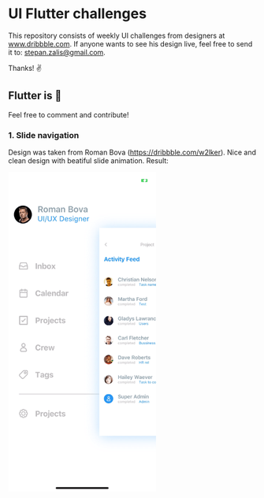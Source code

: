 # UI Flutter challenges

This repository consists of weekly UI challenges from designers at www.dribbble.com.
If anyone wants to see his design live, feel free to send it to: stepan.zalis@gmail.com. 

Thanks! :v:

## Flutter is :blue_heart:

Feel free to comment and contribute!


### 1. Slide navigation
  Design was taken from Roman Bova (https://dribbble.com/w2lker). Nice and clean design with beatiful slide animation.
  Result:
  
 <img src="/images/app.gif" width="300" height="650" />
  

